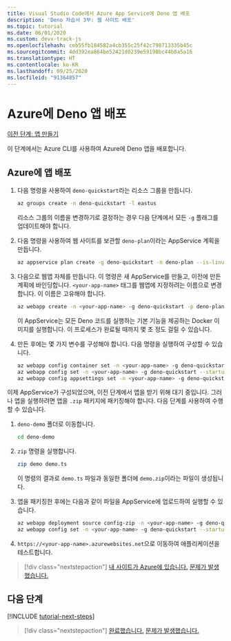 ```yaml
---
title: Visual Studio Code에서 Azure App Service에 Deno 앱 배포
description: 'Deno 자습서 3부: 웹 사이트 배포'
ms.topic: tutorial
ms.date: 06/01/2020
ms.custom: devx-track-js
ms.openlocfilehash: ceb55fb184582a4cb355c25f42c798713335b45c
ms.sourcegitcommit: 4dd392ea864be52421d0239e59198bc44b0a5a16
ms.translationtype: HT
ms.contentlocale: ko-KR
ms.lasthandoff: 09/25/2020
ms.locfileid: "91364857"
---
```

# <a name="deploy-deno-apps-to-azure"></a>Azure에 Deno 앱 배포

[이전 단계: 앱 만들기](tutorial-visual-studio-code-azure-app-service-deno-02.md)

이 단계에서는 Azure CLI를 사용하여 Azure에 Deno 앱을 배포합니다.

## <a name="deploy-the-app-to-azure"></a>Azure에 앱 배포

1. 다음 명령을 사용하여 `deno-quickstart`라는 리소스 그룹을 만듭니다.

    ```bash
    az groups create -n deno-quickstart -l eastus
    ```

    리소스 그룹의 이름을 변경하기로 결정하는 경우 다음 단계에서 모든 `-g` 플래그를 업데이트해야 합니다.

1. 다음 명령을 사용하여 웹 사이트를 보관할 `deno-plan`이라는 AppService 계획을 만듭니다.

    ```bash
    az appservice plan create -g deno-quickstart -n deno-plan --is-linux
    ```

1. 다음으로 웹앱 자체를 만듭니다. 이 명령은 새 AppService를 만들고, 이전에 만든 계획에 바인딩합니다. `<your-app-name>` 태그를 웹앱에 지정하려는 이름으로 변경합니다. 이 이름은 고유해야 합니다.

    ```bash
    az webapp create -n <your-app-name> -g deno-quickstart -p deno-plan -i anthonychu/azure-webapps-deno:1.0.2
    ```

    이 AppService는 모든 Deno 코드를 실행하는 기본 기능을 제공하는 Docker 이미지를 실행합니다. 이 프로세스가 완료될 때까지 몇 초 정도 걸릴 수 있습니다.

1. 만든 후에는 몇 가지 변수를 구성해야 합니다. 다음 명령을 실행하여 구성할 수 있습니다.

    ```bash
    az webapp config container set -n <your-app-name> -g deno-quickstart -i anthonychu/azure-webapps-deno:1.0.2 -r 'https://index.docker.io' -u '' -p  '' -t true && \
    az webapp config set -n <your-app-name> -g deno-quickstart --startup-file '' && \
    az webapp config appsettings set -n <your-app-name> -g deno-quickstart --settings WEBSITE_RUN_FROM_PACKAGE=1 WEBSITES_ENABLE_APP_SERVICE_STORAGE=true
    ```

이제 AppService가 구성되었으며, 이전 단계에서 앱을 받기 위해 대기 중입니다. 그러나 앱을 실행하려면 앱을 `.zip` 패키지에 패키징해야 합니다. 다음 단계를 사용하여 수행할 수 있습니다.

1. `deno-demo` 폴더로 이동합니다.

    ```bash
    cd deno-demo
    ```

1. `zip` 명령을 실행합니다.

    ```bash
    zip demo demo.ts
    ```

    이 명령의 결과로 `demo.ts` 파일과 동일한 폴더에 `demo.zip`이라는 파일이 생성됩니다.

1. 앱을 패키징한 후에는 다음과 같이 파일을 AppService에 업로드하여 실행할 수 있습니다.

    ```bash
    az webapp deployment source config-zip -n <your-app-name> -g deno-quickstart --src ./demo.zip && \
    az webapp config set -n <your-app-name> -g deno-quickstart --startup-file 'deno run --allow-net demo.ts'
    ```

1. `https://<your-app-name>.azurewebsites.net`으로 이동하여 애플리케이션을 테스트합니다.

> [!div class="nextstepaction"]
> [내 사이트가 Azure에 있습니다.](tutorial-visual-studio-code-azure-app-service-deno-04.md) [문제가 발생했습니다.](https://www.research.net/r/PWZWZ52?tutorial=deno-deployment-azureappservice&step=deploy-app)

## <a name="next-steps"></a>다음 단계

[!INCLUDE [tutorial-next-steps](includes/tutorial-next-steps.md)]

> [!div class="nextstepaction"]
> [완료했습니다.](node-howto-deploy-web-app.md) [문제가 발생했습니다.](https://www.research.net/r/PWZWZ52?tutorial=deno-deployment-azureappservice&step=clean-up-resources)
